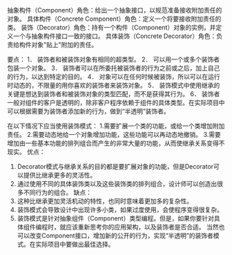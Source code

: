 抽象构件（Component）角色：给出一个抽象接口，以规范准备接收附加责任的对象。
具体构件（Concrete Component）角色：定义一个将要接收附加责任的类。
装饰（Decorator）角色：持有一个构件（Component）对象的实例，并定义一个与抽象构件接口一致的接口。
具体装饰（Concrete Decorator）角色：负责给构件对象"贴上"附加的责任。

要点：
1． 装饰者和被装饰对象有相同的超类型。
2． 可以用一个或多个装饰者包装一个对象。
3． 装饰者可以在所委托被装饰者的行为之前或之后，加上自己的行为，以达到特定的目的。
4． 对象可以在任何时候被装饰，所以可以在运行时动态的，不限量的用你喜欢的装饰者来装饰对象。
5． 装饰模式中使用继承的关键是想达到装饰者和被装饰对象的类型匹配，而不是获得其行为。
6． 装饰者一般对组件的客户是透明的，除非客户程序依赖于组件的具体类型。在实际项目中可以根据需要为装饰者添加新的行为，做到“半透明”装饰者。

在以下情况下应当使用装饰模式：
1.需要扩展一个类的功能，或给一个类增加附加责任。 
2.需要动态地给一个对象增加功能，这些功能可以再动态地撤销。 
3.需要增加由一些基本功能的排列组合而产生的非常大量的功能，从而使继承关系变得不现实。
优点：
1. Decorator模式与继承关系的目的都是要扩展对象的功能，但是Decorator可以提供比继承更多的灵活性。
2. 通过使用不同的具体装饰类以及这些装饰类的排列组合，设计师可以创造出很多不同行为的组合。
缺点：
1. 这种比继承更加灵活机动的特性，也同时意味着更加多的复杂性。
2. 装饰模式会导致设计中出现许多小类，如果过度使用，会使程序变得很复杂。
3. 装饰模式是针对抽象组件（Component）类型编程。但是，如果你要针对具体组件编程时，就应该重新思考你的应用架构，以及装饰者是否合适。
   当然也可以改变Component接口，增加新的公开的行为，实现“半透明”的装饰者模式。在实际项目中要做出最佳选择。
